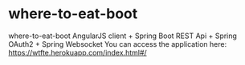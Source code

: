 # where-to-eat-boot
where-to-eat-boot
AngularJS client + Spring Boot REST Api + Spring OAuth2 + Spring Websocket
You can access the application here: https://wtfte.herokuapp.com/index.html#/
